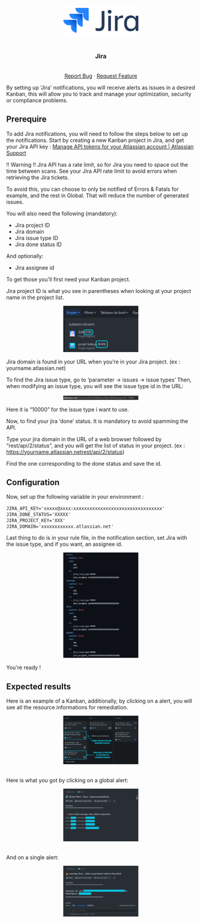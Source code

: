 <div align="center">
    <a href="https://www.kexa.io/modules">
        <img src="../../images/jira-logo.png" alt="Logo" width="200">
    </a>

# <h3 align="center">Jira</h3>

  <p align="center">
    <br />
    <a href="https://github.com/4urcloud/Kexa/issues">Report Bug</a>
    ·
    <a href="https://github.com/4urcloud/Kexa/issues">Request Feature</a>
  </p>
</div>


By setting up 'Jira' notifications, you will receive alerts as issues in a desired Kanban, this will allow you to track and manage your optimization, security or compliance problems.


## Prerequire


To add Jira notifications, you will need to follow the steps below to set up the notifications. Start by creating a new Kanban project in Jira, and get your Jira API key : [Manage API tokens for your Atlassian account | Atlassian Support](https://support.atlassian.com/atlassian-account/docs/manage-api-tokens-for-your-atlassian-account/)

!! Warning !! Jira API has a rate limit, so for Jira you need to space out the time between scans. See your Jira API rate limit to avoid errors when retrieving the Jira tickets.

To avoid this, you can choose to only be notified of Errors & Fatals for example, and the rest in Global. That will reduce the number of generated issues.

You will also need the following (mandatory):

- Jira project ID
- Jira domain
- Jira issue type ID
- Jira done status ID

And optionally:

- Jira assignee id

To get those you'll first need your Kanban project.

Jira project ID is what you see in parentheses when looking at your project name in the project list.

<div align="center">
  <img src="../../images/jira_projectid.png" alt="Logo" width="200">
</div>

Jira domain is found in your URL when you’re in your Jira project. (ex : yourname.atlassian.net)

To find the Jira issue type, go to ‘parameter -> issues -> issue types’ Then, when modifying an issue type, you will see the issue type id in the URL:

<div align="center">
  <img src="../../images/issue_typeid.png" alt="Logo" width="200">
</div>

Here it is “10000” for the issue type i want to use.

Now, to find your jira ‘done’ status. It is mandatory to avoid spamming the API.

Type your jira domain in the URL of a web browser followed by “rest/api/2/status”, and you will get the list of status in your project. (ex : https://yourname.atlassian.netrest/api/2/status)

Find the one corresponding to the done status and save the id.

## Configuration

Now, set up the following variable in your environment :

```
JIRA_API_KEY='xxxxx@xxxx:xxxxxxxxxxxxxxxxxxxxxxxxxxxxxxxxx'
JIRA_DONE_STATUS='XXXXX'
JIRA_PROJECT_KEY='XXX'
JIRA_DOMAIN='xxxxxxxxxxxx.atlassian.net'
```

Last thing to do is in your rule file, in the notification section, set Jira with the issue type, and if you want, an assignee id.

<div align="center">
  <img src="../../images/ruleconfigjira.png" alt="Logo" width="200">
</div>

You're ready !

## Expected results

Here is an example of a Kanban, additionally, by clicking on a alert, you will see all the resource informations for remediation.

<div align="center">
  <img src="../../images/jiraresults.png" alt="Logo" width="200">
</div>
<br/>

Here is what you got by clicking on a global alert:

<div align="center">
  <img src="../../images/jiraresults_details_multiple.png" alt="Logo" width="200">
</div>
<br/>

And on a single alert:

<div align="center">
  <img src="../../images/jiraresults_details_one.png" alt="Logo" width="200">
</div>
<br/>
